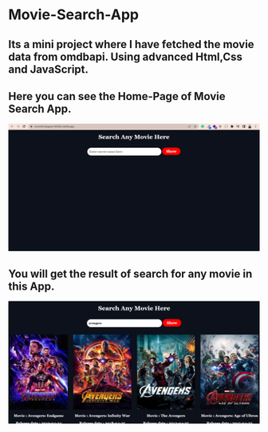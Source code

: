 # Movie-Search-App
<h2>Its a mini project where I have fetched the movie data from omdbapi. Using advanced Html,Css and JavaScript.</h2>

<h2>Here you can see the Home-Page of Movie Search App.</h2>
<img src="image/moviessearch-home.png"/>
<br>

<h2>You will get the result of search for any movie in this App.</h2>
<img src="image/moviessearch.png"/>

